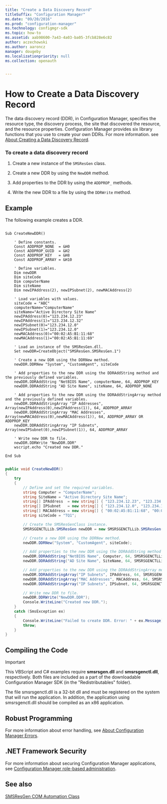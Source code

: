 ```yaml
---
title: "Create a Data Discovery Record"
titleSuffix: "Configuration Manager"
ms.date: "09/20/2016"
ms.prod: "configuration-manager"
ms.technology: configmgr-sdk
ms.topic: how-to
ms.assetid: aab98600-7a43-4a03-ba05-3fcb828e6c82
author: aczechowski
ms.author: aaroncz
manager: dougeby
ms.localizationpriority: null
ms.collection: openauth


---
```

# How to Create a Data Discovery Record
The data discovery record (DDR), in Configuration Manager, specifies the resource type, the discovery process, the site that discovered the resource, and the resource properties. Configuration Manager provides six library functions that you use to create your own DDRs. For more information. see [About Creating a Data Discovery Record](../../../../develop/core/servers/configure/about-creating-a-data-discovery-record.md).  

### To create a data discovery record  

1.  Create a new instance of the `SMSResGen` class.  

2.  Create a new DDR by using the `NewDDR` method.  

3.  Add properties to the DDR by using the `ADDPROP_` methods.  

4.  Write the new DDR to a file by using the `DDRWrite` method.  

## Example  
 The following example creates a DDR.  

```vbs  

Sub CreateNewDDR()  

    ' Define constants.  
    Const ADDPROP_NONE  = &H0  
    Const ADDPROP_GUID  = &H2  
    Const ADDPROP_KEY   = &H8  
    Const ADDPROP_ARRAY = &H10  

    ' Define variables.  
    Dim newDDR  
    Dim siteCode  
    Dim computerName  
    Dim siteName  
    Dim newIPAddress(2), newIPSubnet(2), newMACAddress(2)  

    ' Load variables with values.  
    siteCode = "ABC"  
    computerName="ComputerName"  
    siteName="Active Directory Site Name"  
    newIPAddress(0)="123.234.12.23"  
    newIPAddress(1)="123.234.12.32"  
    newIPSubnet(0)="123.234.12.0"  
    newIPSubnet(1)="123.234.12.0"  
    newMACAddress(0)="00:02:A5:B1:11:68"  
    newMACAddress(1)="00:02:A5:B1:11:69"  

    ' Load an instance of the SMSResGen.dll.  
    Set newDDR=CreateObject("SMSResGen.SMSResGen.1")  

    ' Create a new DDR using the DDRNew method.  
    newDDR.DDRNew "System", "CustomAgent", siteCode  

    ' Add properties to the new DDR using the DDRAddString method and the previously defined variables.  
    newDDR.DDRAddString "NetBIOS Name", computerName, 64, ADDPROP_KEY  
    newDDR.DDRAddString "AD Site Name", siteName, 64, ADDPROP_NONE  

    ' Add properties to the new DDR using the DDRAddStringArray method and the previously defined variables.   
    newDDR.DDRAddStringArray "IP Addresses", Array(newIPAddress(0),newIPAddress(1)), 64, ADDPROP_ARRAY  
    newDDR.DDRAddStringArray "MAC Addresses", Array(newMACAddress(0),newMACAddress(1)), 64, ADDPROP_ARRAY OR ADDPROP_KEY  
    newDDR.DDRAddStringArray "IP Subnets", Array(newIPSubnet(0),newIPSubnet(1)), 64, ADDPROP_ARRAY  

    ' Write new DDR to file.  
    newDDR.DDRWrite "NewDDR.DDR"  
    wscript.echo "Created new DDR."  

End Sub  

```  

```c#  

public void CreateNewDDR()  
{  
    try  
    {            
        // Define and set the required variables.   
        string Computer = "ComputerName";  
        string SiteName = "Active Directory Site Name";  
        string[] IPAddress  = new string[] { "123.234.12.23", "123.234.12.32" };  
        string[] IPSubnet   = new string[] { "123.234.12.0", "123.234.12.0" };  
        string[] MACAddress = new string[] { "00:02:A5:B1:11:68", "00:02:A5:B1:11:68" };  
        string siteCode = "TQ1";  

        // Create the SMSResGenClass instance.  
        SMSRSGENCTLLib.SMSResGen newDDR = new SMSRSGENCTLLib.SMSResGen();  

        // Create a new DDR using the DDRNew method.  
        newDDR.DDRNew("System", "CustomAgent", siteCode);  

        // Add properties to the new DDR using the DDRAddString method and the previously defined variables.  
        newDDR.DDRAddString("NetBIOS Name", Computer, 64, SMSRSGENCTLLib.DDRPropertyFlagsEnum.ADDPROP_KEY);  
        newDDR.DDRAddString("AD Site Name", SiteName, 64, SMSRSGENCTLLib.DDRPropertyFlagsEnum.ADDPROP_NONE);  

        // Add properties to the new DDR using the DDRAddStringArray method and the previously defined variables.   
        newDDR.DDRAddStringArray("IP Subnets", IPAddress, 64, SMSRSGENCTLLib.DDRPropertyFlagsEnum.ADDPROP_ARRAY);  
        newDDR.DDRAddStringArray("MAC Addresses", MACAddress, 64, SMSRSGENCTLLib.DDRPropertyFlagsEnum.ADDPROP_ARRAY | SMSRSGENCTLLib.DDRPropertyFlagsEnum.ADDPROP_KEY);  
        newDDR.DDRAddStringArray("IP Subnets", IPSubnet, 64, SMSRSGENCTLLib.DDRPropertyFlagsEnum.ADDPROP_ARRAY);  

        // Write new DDR to file.  
        newDDR.DDRWrite("NewDDR.DDR");  
        Console.WriteLine("Created new DDR.");          
    }  
    catch (SmsException ex)  
    {  
        Console.WriteLine("Failed to create DDR. Error: " + ex.Message);  
        throw;  
    }  
}  

```  

## Compiling the Code  

> [!IMPORTANT]
>  This VBScript and C# examples require **smsrsgen.dll** and **smsrsgenctl.dll**, respectively. Both files are included as a part of the downloadable Configuration Manager SDK (in the "Redistributables" folder).  
>   
>  The file smsrsgenctl.dll is a 32-bit dll and must be registered on the system that will run the application. In addition, the application using smsrsgenctl.dll should be compiled as an x86 application.  

## Robust Programming  
 For more information about error handling, see [About Configuration Manager Errors](../../../../develop/core/understand/about-configuration-manager-errors.md).  

## .NET Framework Security  
 For more information about securing Configuration Manager applications, see [Configuration Manager role-based administration](../../../../develop/core/servers/configure/role-based-administration.md).  

## See also

[SMSResGen COM Automation Class](../../../../develop/reference/core/servers/configure/smsresgen-com-automation-class.md)
